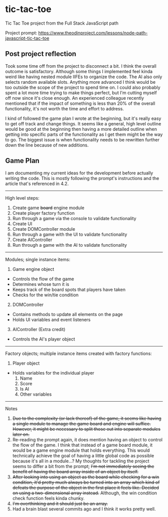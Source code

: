 # tic-tac-toe
Tic Tac Toe project from the Full Stack JavaScript path

Project prompt: https://www.theodinproject.com/lessons/node-path-javascript-tic-tac-toe

## Post project reflection
Took some time off from the project to disconnect a bit. I think the overall outcome is satisfactory. Although some things I implemented feel kinda weird like having nested module IIFEs to organize the code. The AI also only selects random available slots. Anything more advanced I think would be too outside the scope of the project to spend time on. I could also probably spent a lot more time trying to make things perfect, but I'm cutting myself off now since it's close enough. An experienced colleague recently mentioned that if the impact of something is less than 20% of the overall functionality, it's not worth the time and effort to address.

I kind of followed the game plan I wrote at the beginning, but it's really easy to get off track and change things. It seems like a general, high level outline would be good at the beginning then having a more detailed outline when getting into specific parts of the functionality as I get them might be the way to go. The biggest issue is when functionality needs to be rewritten further down the line because of new additions.

## Game Plan

I am documenting my current ideas for the development before actually writing the code. This is mostly following the prompt's instructions and the article that's referenced in 4.2.

---

High level steps:
1. Create game ~~board~~ engine module
2. Create player factory function
3. Run through a game via the console to validate functionality
4. Create UI
5. Create DOMController module
6. Run through a game with the UI to validate functionality
7. Create AIController
8. Run through a game with the AI to validate functionality

---

Modules; single instance items:
1. Game engine object
  * Controls the flow of the game
  * Determines whose turn it is
  * Keeps track of the board spots that players have taken
  * Checks for the win/tie condition
2. DOMController
  * Contains methods to update all elements on the page
  * Holds UI variables and event listeners
3. AIController (Extra credit)
  * Controls the AI's player object

---

Factory objects; multiple instance items created with factory functions:
1. Player object
  * Holds variables for the individual player
    1. Name
    2. Score
    3. Is AI
    4. Other variables

---

Notes
1. ~~Due to the complexity (or lack thereof) of the game, it seems like having a single module to manage the game board and engine will suffice. However, it might be necessary to split those out into separate modules later on.~~
2. Re-reading the prompt again, it does mention having an object to control the flow of the game. I think that instead of a game board module, it would be a game engine module that holds everything. This would technically achieve the goal of having a little global code as possible because it's all in a module...? My thoughts for tackling the project seems to differ a bit from the prompt; ~~I'm not immediately seeing the benefit of having the board array inside of an object by itself.~~
3. ~~After looking into using an object as the board while checking for a win condition, it'd pretty much always be turned into an array which kind of defeats the purpose of the object in the first place it feels like. Decided on using a two-dimensional array instead.~~ Although, the win condition check function feels kinda chunky.
4. ~~I'm overthinking and it should just be an array.~~
5. Had a brain blast several commits ago and I think it works pretty well.